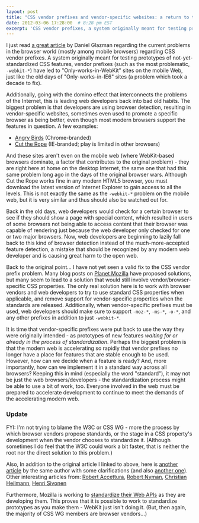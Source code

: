 ```yaml
---
layout: post
title: "CSS vendor prefixes and vendor-specific websites: a return to the IE6 era?"
date: 2012-03-06 17:28:00  # 8:28 pm EST
excerpt: 'CSS vendor prefixes, a system originally meant for testing prototypes of not-yet-standardized CSS features, have led to "Only-works-in-WebKit" sites on the mobile Web and across the Internet, just like the old days of "Only-works-in-IE6" sites (a problem which took a decade to fix). Additionally, this is slowly starting the domino effect leading us back into bad habits from the old days of the Internet.'
---
```

I just read [a great article][1] by Daniel Glazman regarding the current problems in the browser world (mostly among mobile browsers) regarding CSS vendor prefixes. A system originally meant for testing prototypes of not-yet-standardized CSS features, vendor prefixes (such as the most problematic, `-webkit-*`) have led to "Only-works-in-WebKit" sites on the mobile Web, just like the old days of "Only-works-in-IE6" sites (a problem which took a decade to fix).

Additionally, going with the domino effect that interconnects the problems of the Internet, this is leading web developers back into bad old habits. The biggest problem is that developers are using browser detection, resulting in vendor-specific websites, sometimes even used to promote a specific browser as being better, even though most modern browsers support the features in question. A few examples:

* [Angry Birds][2] (Chrome-branded)
* [Cut the Rope][3] (IE-branded; play is limited in other browsers)

And these sites aren't even on the mobile web (where WebKit-based browsers dominate, a factor that contributes to the original problem) - they are right here at home on the desktop Internet, the same one that had this same problem long ago in the days of the original browser wars. Although Cut the Rope works fine in any modern HTML5 browser, you must download the latest version of Internet Explorer to gain access to all the levels. This is not exactly the same as the `-webkit-*` problem on the mobile web, but it is very similar and thus should also be watched out for.

Back in the old days, web developers would check for a certain browser to see if they should show a page with special content, which resulted in users of some browsers not being able to access content that their browser was capable of rendering just because the web developer only checked for one or two major browsers. Now, web developers are beginning to lazily fall back to this kind of browser detection instead of the much-more-accepted feature detection, a mistake that should be recognized by any modern web developer and is causing great harm to the open web.

Back to the original point... I have not yet seen a valid fix to the CSS vendor prefix problem. Many blog posts on [Planet Mozilla](http://planet.mozilla.org/) have proposed solutions, but many seem to lead to a solution that would still involve vendor/browser-specific CSS properties. The only real solution here is to work with browser vendors and web developers to try to use standard CSS properties when applicable, and remove support for vendor-specific properties when the standards are released. Additionally, when vendor-specific prefixes must be used, web developers should make sure to support `-moz-*`, `-ms-*`, `-o-*`, and any other prefixes in addition to just `-webkit-*`.

It is time that vendor-specific prefixes were put back to use the way they were originally intended - as prototypes of new features *waiting for or already in the process of standardization*. Perhaps the biggest problem is that the modern web is accelerating so rapidly that vendor prefixes no longer have a place for features that are stable enough to be used. However, how can we decide when a feature is ready? And, more importantly, how can we implement it in a standard way across all browsers? Keeping this in mind (especially the word "standard"), it may not be just the web browsers/developers - the standardization process might be able to use a bit of work, too. Everyone involved in the web must be prepared to accelerate development to continue to meet the demands of the accelerating modern web.

### Update
FYI: I'm not trying to blame the W3C or CSS WG - more the process by which browser vendors propose standards, or the stage in a CSS property's development when the vendor chooses to standardize it. (Although sometimes I do feel that the W3C could work a bit faster, that is neither the root nor the direct solution to this problem.)

Also, In addition to the original article I linked to above, here is [another article][4] by the same author with some clarifications (and also [another one][5]). Other interesting articles from: [Robert Accettura][6], [Robert Nyman][7], [Christian Heilmann][8], [Henri Sivonen][9]

Furthermore, Mozilla is working to [standardize their Web APIs][10] as they are developing them. This proves that it is possible to work to standardize prototypes as you make them - WebKit just isn't doing it. (But, then again, the majority of CSS WG members are browser vendors...)

[1]: http://www.glazman.org/weblog/dotclear/index.php?post/2012/02/09/CALL-FOR-ACTION%3A-THE-OPEN-WEB-NEEDS-YOU-NOW
[2]: http://chrome.angrybirds.com/
[3]: http://www.cuttherope.ie/
[4]: http://www.glazman.org/weblog/dotclear/index.php?post/2012/02/09/Some-clarifications
[5]: http://www.glazman.org/weblog/dotclear/index.php?post/2012/02/10/Blaming-CSS-WG-is-too-easy-Brendan
[6]: http://robert.accettura.com/blog/2012/02/09/on-prefixing-and-monobrowser-culture/
[7]: http://robertnyman.com/2012/02/16/thoughts-on-the-css-prefix-situation/
[8]: http://christianheilmann.com/2012/02/09/now-vendor-prefixes-have-become-a-problem-want-to-help-fix-it/
[9]: http://hsivonen.iki.fi/vendor-prefixes/
[10]: http://brendaneich.com/2012/02/mobile-web-api-evolution/

